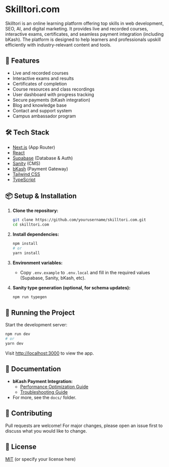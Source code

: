 # Skilltori.com

Skilltori is an online learning platform offering top skills in web development, SEO, AI, and digital marketing. It provides live and recorded courses, interactive exams, certificates, and seamless payment integration (including bKash). The platform is designed to help learners and professionals upskill efficiently with industry-relevant content and tools.

## 🚀 Features
- Live and recorded courses
- Interactive exams and results
- Certificates of completion
- Course resources and class recordings
- User dashboard with progress tracking
- Secure payments (bKash integration)
- Blog and knowledge base
- Contact and support system
- Campus ambassador program

## 🛠️ Tech Stack
- [Next.js](https://nextjs.org/) (App Router)
- [React](https://react.dev/)
- [Supabase](https://supabase.com/) (Database & Auth)
- [Sanity](https://www.sanity.io/) (CMS)
- [bKash](https://www.bkash.com/) (Payment Gateway)
- [Tailwind CSS](https://tailwindcss.com/)
- [TypeScript](https://www.typescriptlang.org/)

## 📦 Setup & Installation

1. **Clone the repository:**
   ```bash
   git clone https://github.com/yourusername/skilltori.com.git
   cd skilltori.com
   ```
2. **Install dependencies:**
   ```bash
   npm install
   # or
   yarn install
   ```
3. **Environment variables:**
   - Copy `.env.example` to `.env.local` and fill in the required values (Supabase, Sanity, bKash, etc).

4. **Sanity type generation (optional, for schema updates):**
   ```bash
   npm run typegen
   ```

## 🏃 Running the Project

Start the development server:
```bash
npm run dev
# or
yarn dev
```
Visit [http://localhost:3000](http://localhost:3000) to view the app.

## 📄 Documentation
- **bKash Payment Integration:**
  - [Performance Optimization Guide](docs/BKASH_PERFORMANCE_OPTIMIZATION.md)
  - [Troubleshooting Guide](docs/BKASH_TROUBLESHOOTING.md)
- For more, see the `docs/` folder.

## 🤝 Contributing
Pull requests are welcome! For major changes, please open an issue first to discuss what you would like to change.

## 📜 License
[MIT](LICENSE) (or specify your license here)
